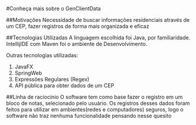 #Conheça mais sobre o GenClientData

##Motivações
Necessidade de buscar informações residenciais através de um CEP, fazer registros de forma mais organizada e eficaz

##Tecnologias Utilizadas
A linguagem escolhida foi Java, por familiaridade. 
IntellijIDE com Maven foi o ambiente de Desenvolvimento.

Outras tecnologias utilizadas:
1. JavaFX
2. SpringWeb
3. Expressões Regulares (Regex)
4. API pública para obter dados de um CEP

##Linha de raciocínio
O software tem como base fazer o registro em um bloco de notas, selecionado pelo usuário.
Os registros desses dados foram feitos para utilizar em ambientes(redes e computadores) seguros, logo o software não traz nenhuma funcionalidade pensando nesse quesito
